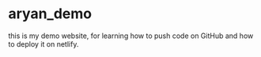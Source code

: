 # aryan_demo
this is my demo website, for learning how to push code on GitHub and how to deploy it on netlify.

